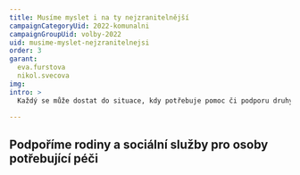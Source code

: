 ```yaml
---
title: Musíme myslet i na ty nejzranitelnější
campaignCategoryUid: 2022-komunalni
campaignGroupUid: volby-2022
uid: musime-myslet-nejzranitelnejsi
order: 3
garant: 
  eva.furstova
  nikol.svecova
img: 
intro: >
  Každý se může dostat do situace, kdy potřebuje pomoc či podporu druhých. Ať už se to týká jeho samotného nebo někoho z blízkých. Chceme, aby lidé měli jistotu, že se mají kam obrátit a že se jim dostane pomoci, kterou potřebují. Je pro nás důležité, aby lidé žijící v Praze 1 měli dostupnou zdravotní a sociální péči, aby zde fungovala sociální soudržnost a realizovaly se nové projekty. Našim cílem je zvýšení dostupnosti a rozšíření nabídky služeb občanům, kteří jsou sociálně znevýhodněni z důvodu věku, přechodné životní nepřízně nebo zdravotního postižení.

---
```


## Podpoříme rodiny a sociální služby pro osoby potřebující péči

